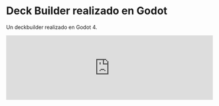# Deck Builder realizado en Godot
Un deckbuilder realizado en Godot 4.

<iframe frameborder="0"
                src="https://itch.io/embed/2712313?linkback=true&amp;border_width=5&amp;bg_color=1e1e1e&amp;fg_color=ffffff&amp;link_color=dc1f55&amp;border_color=ff164b"
                width="560" height="175"><a href="https://caffeeinewhore.itch.io/sleepy-rush">Sleepy Rush</a>
            </iframe>
